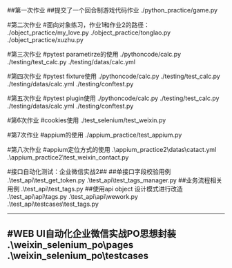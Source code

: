 ##第一次作业
##提交了一个回合制游戏代码作业
./python_practice/game.py

#第二次作业
#面向对象练习，作业1和作业2的路径：
./object_practice/my_love.py
./object_practice/tonglao.py
./object_practice/xuzhu.py

#第三次作业
#pytest parametirze的使用
./pythoncode/calc.py
./testing/test_calc.py
./testing/datas/calc.yml

#第四次作业
#pytest fixture使用
./pythoncode/calc.py
./testing/test_calc.py
./testing/datas/calc.yml
./testing/conftest.py

#第五次作业
#pytest plugin使用
./pythoncode/calc.py
./testing/test_calc.py
./testing/datas/calc.yml
./testing/conftest.py

#第6次作业
#cookies使用
./test_selenium/test_weixin.py

#第7次作业
#appium的使用
./appium_practice/test_appium.py

#第八次作业
#appium定位方式的使用
.\appium_practice2\datas\catact.yml
.\appium_practice2\test_weixin_contact.py


#接口自动化测试：企业微信实战2##
##单接口字段校验用例
.\test_api\test_get_token.py
.\test_api\test_tags_manager.py
##业务流程相关用例
.\test_api\test_tags.py
##使用api object 设计模式进行改造
.\test_api\api\tags.py
.\test_api\api\wework.py
.\test_api\testcases\test_tags.py

-------------------------------
#WEB UI自动化企业微信实战PO思想封装
.\weixin_selenium_po\pages
.\weixin_selenium_po\testcases
-----------------------------




